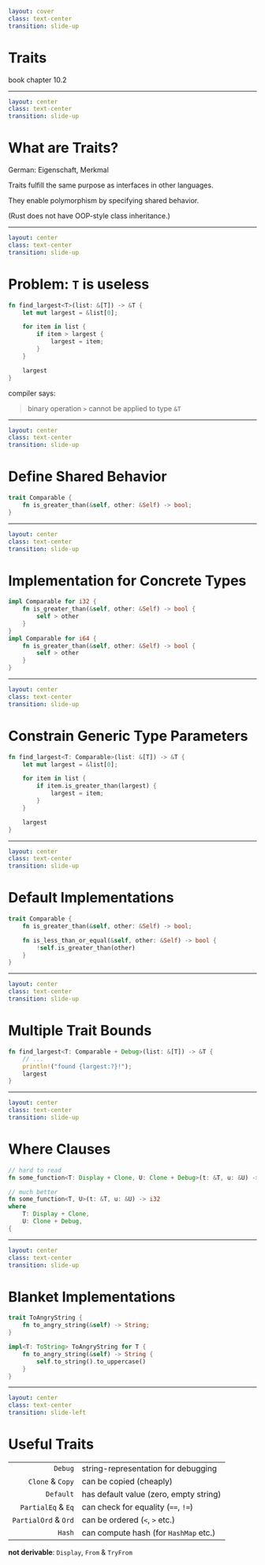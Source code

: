 ```yaml
layout: cover
class: text-center
transition: slide-up
```

# Traits

book chapter 10.2

<Nr />

---

```yaml
layout: center
class: text-center
transition: slide-up
```

# What are Traits?

German: Eigenschaft, Merkmal

Traits fulfill the same purpose as interfaces in other languages.

They enable polymorphism by specifying shared behavior.

(Rust does not have OOP-style class inheritance.)

<Nr />

---

```yaml
layout: center
class: text-center
transition: slide-up
```

# Problem: `T` is useless

```rust {none|1|2|4,8|5-7|10|5|1,5|all}
fn find_largest<T>(list: &[T]) -> &T {
    let mut largest = &list[0];

    for item in list {
        if item > largest {
            largest = item;
        }
    }

    largest
}
```

compiler says:

> binary operation `>` cannot be applied to type `&T`

<Nr />

---

```yaml
layout: center
class: text-center
transition: slide-up
```

# Define Shared Behavior

```rust
trait Comparable {
    fn is_greater_than(&self, other: &Self) -> bool;
}
```

<div
    style="background-color: red"
    class="h-0.8 rounded absolute top-72 left-63 w-12"
></div>
<div
    style="background-color: red"
    class="h-0.8 rounded absolute top-78 left-189 w-3"
></div>

<Nr />

---

```yaml
layout: center
class: text-center
transition: slide-up
```

# Implementation for Concrete Types

```rust
impl Comparable for i32 {
    fn is_greater_than(&self, other: &Self) -> bool {
        self > other
    }
}
impl Comparable for i64 {
    fn is_greater_than(&self, other: &Self) -> bool {
        self > other
    }
}
```

<div
    style="background-color: red"
    class="h-0.8 rounded absolute top-51 left-101 w-18"
></div>
<div
    style="background-color: red"
    class="h-0.8 rounded absolute top-81 left-101 w-18"
></div>

<Nr />

---

```yaml
layout: center
class: text-center
transition: slide-up
```

# Constrain Generic Type Parameters

```rust {1,5|all}
fn find_largest<T: Comparable>(list: &[T]) -> &T {
    let mut largest = &list[0];

    for item in list {
        if item.is_greater_than(largest) {
            largest = item;
        }
    }

    largest
}
```

<div
    style="background-color: red"
    class="h-0.8 rounded absolute top-48 left-103 w-33"
></div>

<Nr />

---

```yaml
layout: center
class: text-center
transition: slide-up
```

# Default Implementations

```rust
trait Comparable {
    fn is_greater_than(&self, other: &Self) -> bool;

    fn is_less_than_or_equal(&self, other: &Self) -> bool {
        !self.is_greater_than(other)
    }
}
```

<Nr />

---

```yaml
layout: center
class: text-center
transition: slide-up
```

# Multiple Trait Bounds

```rust
fn find_largest<T: Comparable + Debug>(list: &[T]) -> &T {
    // ...
    println!("found {largest:?}!");
    largest
}
```

<div
    style="background-color: red"
    class="h-0.8 rounded absolute top-66 left-103 w-44"
></div>

<Nr />

---

```yaml
layout: center
class: text-center
transition: slide-up
```

# Where Clauses

```rust
// hard to read
fn some_function<T: Display + Clone, U: Clone + Debug>(t: &T, u: &U) -> i32 {

// much better
fn some_function<T, U>(t: &T, u: &U) -> i32
where
    T: Display + Clone,
    U: Clone + Debug,
{
```

<Nr />

---

```yaml
layout: center
class: text-center
transition: slide-up
```

# Blanket Implementations

```rust
trait ToAngryString {
    fn to_angry_string(&self) -> String;
}

impl<T: ToString> ToAngryString for T {
    fn to_angry_string(&self) -> String {
        self.to_string().to_uppercase()
    }
}
```

<Nr />

---

```yaml
layout: center
class: text-center
transition: slide-left
```

# Useful Traits

|                      |                                        |
| -------------------: | :------------------------------------- |
|              `Debug` | string-representation for debugging    |
|     `Clone` & `Copy` | can be copied (cheaply)                |
|            `Default` | has default value (zero, empty string) |
|   `PartialEq` & `Eq` | can check for equality (`==`, `!=`)    |
| `PartialOrd` & `Ord` | can be ordered (`<`, `>` etc.)         |
|               `Hash` | can compute hash (for `HashMap` etc.)  |

**not derivable**: `Display`, `From` & `TryFrom`

<Nr />
